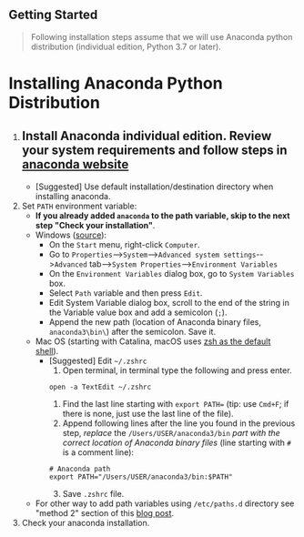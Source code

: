 Getting Started
---
> Following installation steps assume that we will use Anaconda python distribution (individual edition, Python 3.7 or later).

# Installing Anaconda Python Distribution
1. Install Anaconda individual edition. Review your system requirements and follow steps in [anaconda website](https://docs.anaconda.com/anaconda/install/#)
    -
    - \[Suggested\] Use default installation/destination directory when installing anaconda.
1. Set `PATH` environment variable:
    - **If you already added `anaconda` to the path variable, skip to the next step "Check your installation"**.
    - Windows ([source](https://docs.microsoft.com/en-us/previous-versions/office/developer/sharepoint-2010/ee537574(v=office.14))):
      - On the `Start` menu, right-click `Computer`.
      - Go to `Properties`-->`System`-->`Advanced system settings`-->`Advanced` tab-->`System Properties`-->`Environment Variables`
      - On the `Environment Variables` dialog box, go to `System Variables` box.
      - Select `Path` variable and then press `Edit`.
      - Edit System Variable dialog box, scroll to the end of the string in the Variable value box and add a semicolon (`;`).
      - Append the new path (location of Anaconda binary files, `anaconda3\bin\`) after the semicolon. Save it.
    - Mac OS (starting with Catalina, macOS uses [zsh as the default shell](https://support.apple.com/en-us/HT208050)).
      - \[Suggested\] Edit `~/.zshrc`
        1. Open terminal, in terminal type the following and press enter.
        ```
        open -a TextEdit ~/.zshrc
        ```
        1. Find the last line starting with `export PATH=` (tip: use `Cmd+F`; if there is none, just use the last line of the file).
        2. Append following lines after the line you found in the previous step, *replace* the `/Users/USER/anaconda3/bin` *part with the correct location of Anaconda binary files* (line starting with `#` is a comment line):
        ```
        # Anaconda path
        export PATH="/Users/USER/anaconda3/bin:$PATH"
        ```
        3. Save `.zshrc` file.
    - For other way to add path variables using `/etc/paths.d` directory see "method 2" section of this [blog post](https://www.cyberciti.biz/faq/appleosx-bash-unix-change-set-path-environment-variable/).
1. Check your anaconda installation.
